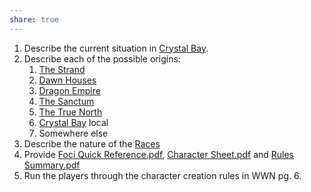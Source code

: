 ```yaml
---
share: true
---
```

1. Describe the current situation in [Crystal Bay](Crystal%20Bay.md).
2. Describe each of the possible origins:
	1. [The Strand](The%20Strand.md)
	2. [Dawn Houses](Dawn%20Houses.md)
	3. [Dragon Empire](Dragon%20Empire.md)
	4. [The Sanctum](The%20Sanctum.md)
	5. [The True North](The%20True%20North.md)
	6. [Crystal Bay](Crystal%20Bay.md) local
	7. Somewhere else
3. Describe the nature of the [Races](Races.md)
4. Provide [Foci Quick Reference.pdf](./Player%20Handouts/Foci%20Quick%20Reference.pdf), [Character Sheet.pdf](./Player%20Handouts/Character%20Sheet.pdf) and [Rules Summary.pdf](./Player%20Handouts/Rules%20Summary.pdf)
5. Run the players through the character creation rules in WWN pg. 6.